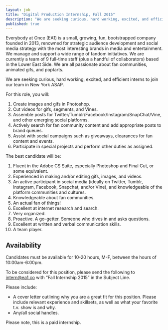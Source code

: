 ```yaml
---
layout: job
title: "Digital Production Internship, Fall 2015"
description: "We are seeking curious, hard working, excited, and efficient interns to join our team in New York ASAP"
published: true
---
```


Everybody at Once (EA1) is a small, growing, fun, bootstrapped company founded in 2013, renowned for strategic audience development and social media strategy with the most interesting brands in media and entertainment. We manage and support a wide range of fandom initiatives. We are currently a team of 9 full-time staff (plus a handful of collaborators) based in the Lower East Side. We are all passionate about fan communities, animated gifs, and poptarts.

We are seeking curious, hard working, excited, and efficient interns to join our team in New York ASAP.

For this role, you will:

1. Create images and gifs in Photoshop.
2. Cut videos for gifs, segments, and Vines.
3. Assemble posts for Twitter/Tumblr/Facebook/Instagram/SnapChat/Vine, and other emerging social platforms.
4. Actively search for fan community content and add appropriate posts to brand queues.
5. Assist with social campaigns such as giveaways, clearances for fan content and events. 
6. Participate in special projects and perform other duties as assigned.

The best candidate will be:

1. Fluent in the Adobe CS Suite, especially Photoshop and Final Cut, or some equivalent.
2. Experienced in making and/or editing gifs, images, and videos.
3. An active participant in social media (ideally on Twitter, Tumblr, Instagram, Facebook, Snapchat, and/or Vine), and knowledgeable of the platform communities and cultures.
4. Knowledgeable about fan communities.
5. An actual fan of things!
6. Excellent at internet research and search.
7. Very organized.
8. Proactive. A go-getter. Someone who dives in and asks questions.
9. Excellent at written and verbal communication skills. 
10. A team player.

## Availability

Candidates must be available for 10-20 hours, M-F, between the hours of 10:00am-6:00pm.

To be considered for this position, please send the following to [intern@ea1.co](mailto:intern@ea1.co) with “Fall Internship 2015” in the Subject Line.

Please include:
- A cover letter outlining why you are a great fit for this position. Please include relevant experience and skillsets, as well as what your favorite t.v. show is and why. 
- Any/all social handles.

Please note, this is a paid internship.
